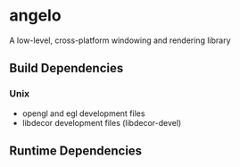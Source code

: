 # angelo
A low-level, cross-platform windowing and rendering library

## Build Dependencies

### Unix

- opengl and egl development files
- libdecor development files (libdecor-devel)

## Runtime Dependencies

